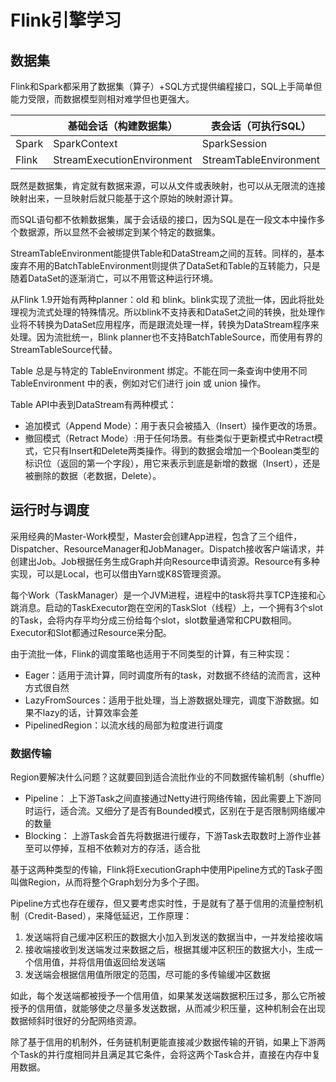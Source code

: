 # Flink引擎学习

## 数据集

Flink和Spark都采用了数据集（算子）+SQL方式提供编程接口，SQL上手简单但能力受限，而数据模型则相对难学但也更强大。

|  |  基础会话（构建数据集） | 表会话（可执行SQL） | 数据集类型 |
| --- | --- | --- | --- |
| Spark | SparkContext | SparkSession | RDD |
| Flink | StreamExecutionEnvironment | StreamTableEnvironment | DataStream |

既然是数据集，肯定就有数据来源，可以从文件或表映射，也可以从无限流的连接映射出来，一旦映射后就只能基于这个原始的映射源计算。

而SQL语句都不依赖数据集，属于会话级的接口，因为SQL是在一段文本中操作多个数据源，所以显然不会被绑定到某个特定的数据集。

StreamTableEnvironment能提供Table和DataStream之间的互转。同样的，基本废弃不用的BatchTableEnvironment则提供了DataSet和Table的互转能力，只是随着DataSet的逐渐消亡，可以不用管这种运行环境。

从Flink 1.9开始有两种planner：old 和 blink。blink实现了流批一体，因此将批处理视为流式处理的特殊情况。所以blink不支持表和DataSet之间的转换，批处理作业将不转换为DataSet应用程序，而是跟流处理一样，转换为DataStream程序来处理。因为流批统一，Blink planner也不支持BatchTableSource，而使用有界的StreamTableSource代替。

Table 总是与特定的 TableEnvironment 绑定。不能在同一条查询中使用不同 TableEnvironment 中的表，例如对它们进行 join 或 union 操作。

Table API中表到DataStream有两种模式：

* 追加模式（Append Mode）：用于表只会被插入（Insert）操作更改的场景。
* 撤回模式（Retract Mode）:用于任何场景。有些类似于更新模式中Retract模式，它只有Insert和Delete两类操作。得到的数据会增加一个Boolean类型的标识位（返回的第一个字段），用它来表示到底是新增的数据（Insert），还是被删除的数据（老数据，Delete）。

## 运行时与调度

采用经典的Master-Work模型，Master会创建App进程，包含了三个组件，Dispatcher、ResourceManager和JobManager。Dispatch接收客户端请求，并创建出Job。Job根据任务生成Graph并向Resource申请资源。Resource有多种实现，可以是Local，也可以借由Yarn或K8S管理资源。

每个Work（TaskManager）是一个JVM进程，进程中的task将共享TCP连接和心跳消息。启动的TaskExecutor跑在空闲的TaskSlot（线程）上，一个拥有3个slot的Task，会将内存平均分成三份给每个slot，slot数量通常和CPU数相同。Executor和Slot都通过Resource来分配。

由于流批一体，Flink的调度策略也适用于不同类型的计算，有三种实现：

* Eager：适用于流计算，同时调度所有的task，对数据不终结的流而言，这种方式很自然
* LazyFromSources：适用于批处理，当上游数据处理完，调度下游数据。如果不lazy的话，计算效率会差
* PipelinedRegion：以流水线的局部为粒度进行调度

### 数据传输

Region要解决什么问题？这就要回到适合流批作业的不同数据传输机制（shuffle）

* Pipeline： 上下游Task之间直接通过Netty进行网络传输，因此需要上下游同时运行，适合流。又细分了是否有Bounded模式，区别在于是否限制网络缓冲的数量
* Blocking： 上游Task会首先将数据进行缓存，下游Task去取数时上游作业甚至可以停掉，互相不依赖对方的存活，适合批

基于这两种类型的传输，Flink将ExecutionGraph中使用Pipeline方式的Task子图叫做Region，从而将整个Graph划分为多个子图。

Pipeline方式也存在缓存，但又要考虑实时性，于是就有了基于信用的流量控制机制（Credit-Based），来降低延迟，工作原理：

1. 发送端将自己缓冲区积压的数据大小加入到发送的数据当中，一并发给接收端
2. 接收端接收到发送端发过来数据之后，根据其缓冲区积压的数据大小，生成一个信用值，并将信用值返回给发送端
3. 发送端会根据信用值所限定的范围，尽可能的多传输缓冲区数据

如此，每个发送端都被授予一个信用值，如果某发送端数据积压过多，那么它所被授予的信用值，就能够使之尽量多发送数据，从而减少积压量，这种机制会在出现数据倾斜时很好的分配网络资源。

除了基于信用的机制外，任务链机制更能直接减少数据传输的开销，如果上下游两个Task的并行度相同并且满足其它条件，会将这两个Task合并，直接在内存中复用数据。
